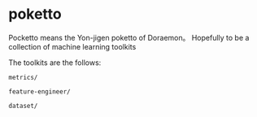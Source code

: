 # poketto
Pocketto means the Yon-jigen poketto of Doraemon。
Hopefully to be a collection of machine learning toolkits

The toolkits are the follows:
    
    metrics/
    
    feature-engineer/
    
    dataset/
